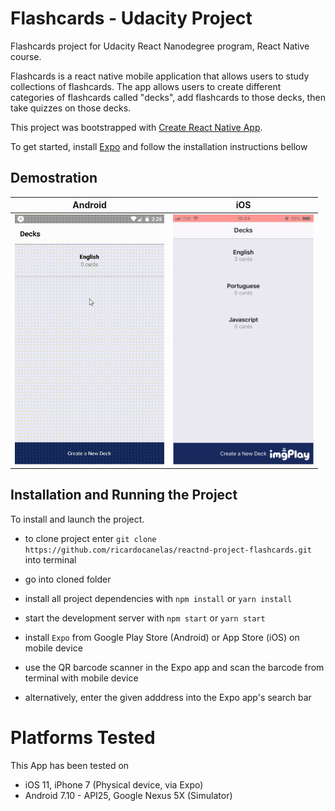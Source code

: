 # Flashcards - Udacity Project

Flashcards project for Udacity React Nanodegree program, React Native course.

Flashcards is a react native mobile application that allows users to study collections of flashcards. The app allows users to create different categories of flashcards called "decks", add flashcards to those decks, then take quizzes on those decks.

This project was bootstrapped with [Create React Native App](https://github.com/react-community/create-react-native-app).

To get started, install [Expo](https://expo.io/learn) and follow the installation instructions bellow

## Demostration

Android | iOS
--- | ---
<img src="https://github.com/ricardocanelas/reactnd-project-flashcards/blob/master/screen_capture-android.gif" alt="android" height="400"/> | <img src="https://github.com/ricardocanelas/reactnd-project-flashcards/blob/master/screen_capture-ios.gif" alt="iOS" height="400"/>

## Installation and Running the Project

To install and launch the project.

* to clone project enter `git clone https://github.com/ricardocanelas/reactnd-project-flashcards.git` into terminal
* go into cloned folder
* install all project dependencies with `npm install` or `yarn install`
* start the development server with `npm start` or `yarn start`

* install `Expo` from Google Play Store (Android) or App Store (iOS) on mobile device
* use the QR barcode scanner in the Expo app and scan the barcode from terminal with mobile device
* alternatively, enter the given adddress into the Expo app's search bar

# Platforms Tested

This App has been tested on

* iOS 11, iPhone 7 (Physical device, via Expo)
* Android 7.10 - API25, Google Nexus 5X (Simulator)